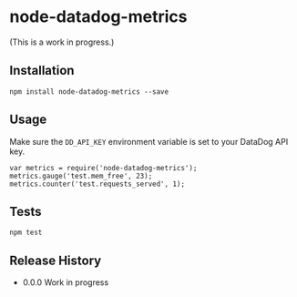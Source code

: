 # node-datadog-metrics

(This is a work in progress.)

## Installation

    npm install node-datadog-metrics --save

## Usage

Make sure the `DD_API_KEY` environment variable is set to your DataDog
API key.

    var metrics = require('node-datadog-metrics');
    metrics.gauge('test.mem_free', 23);
    metrics.counter('test.requests_served', 1);

## Tests

    npm test

## Release History

* 0.0.0 Work in progress
